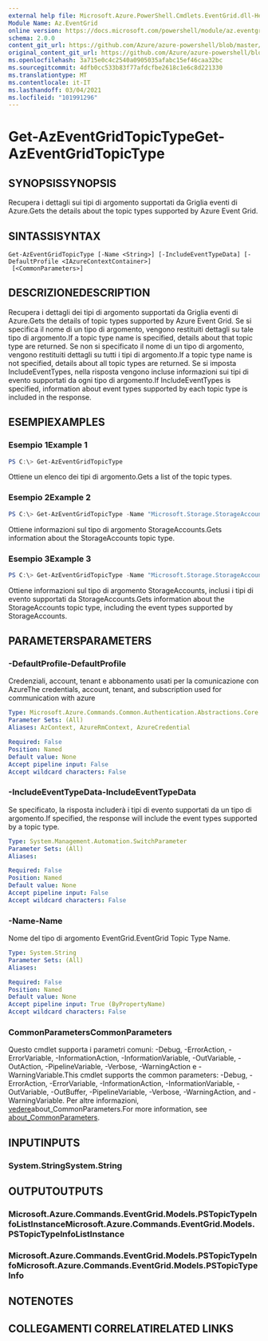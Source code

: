 ```yaml
---
external help file: Microsoft.Azure.PowerShell.Cmdlets.EventGrid.dll-Help.xml
Module Name: Az.EventGrid
online version: https://docs.microsoft.com/powershell/module/az.eventgrid/get-azeventgridtopictype
schema: 2.0.0
content_git_url: https://github.com/Azure/azure-powershell/blob/master/src/EventGrid/EventGrid/help/Get-AzEventGridTopicType.md
original_content_git_url: https://github.com/Azure/azure-powershell/blob/master/src/EventGrid/EventGrid/help/Get-AzEventGridTopicType.md
ms.openlocfilehash: 3a715e0c4c2540a0905035afabc15ef46caa32bc
ms.sourcegitcommit: 4dfb0cc533b83f77afdcfbe2618c1e6c8d221330
ms.translationtype: MT
ms.contentlocale: it-IT
ms.lasthandoff: 03/04/2021
ms.locfileid: "101991296"
---
```

# <span data-ttu-id="34e57-101">Get-AzEventGridTopicType</span><span class="sxs-lookup"><span data-stu-id="34e57-101">Get-AzEventGridTopicType</span></span>

## <span data-ttu-id="34e57-102">SYNOPSIS</span><span class="sxs-lookup"><span data-stu-id="34e57-102">SYNOPSIS</span></span>
<span data-ttu-id="34e57-103">Recupera i dettagli sui tipi di argomento supportati da Griglia eventi di Azure.</span><span class="sxs-lookup"><span data-stu-id="34e57-103">Gets the details about the topic types supported by Azure Event Grid.</span></span>

## <span data-ttu-id="34e57-104">SINTASSI</span><span class="sxs-lookup"><span data-stu-id="34e57-104">SYNTAX</span></span>

```
Get-AzEventGridTopicType [-Name <String>] [-IncludeEventTypeData] [-DefaultProfile <IAzureContextContainer>]
 [<CommonParameters>]
```

## <span data-ttu-id="34e57-105">DESCRIZIONE</span><span class="sxs-lookup"><span data-stu-id="34e57-105">DESCRIPTION</span></span>
<span data-ttu-id="34e57-106">Recupera i dettagli dei tipi di argomento supportati da Griglia eventi di Azure.</span><span class="sxs-lookup"><span data-stu-id="34e57-106">Gets the details of topic types supported by Azure Event Grid.</span></span>
<span data-ttu-id="34e57-107">Se si specifica il nome di un tipo di argomento, vengono restituiti dettagli su tale tipo di argomento.</span><span class="sxs-lookup"><span data-stu-id="34e57-107">If a topic type name is specified, details about that topic type are returned.</span></span>
<span data-ttu-id="34e57-108">Se non si specificato il nome di un tipo di argomento, vengono restituiti dettagli su tutti i tipi di argomento.</span><span class="sxs-lookup"><span data-stu-id="34e57-108">If a topic type name is not specified, details about all topic types are returned.</span></span>
<span data-ttu-id="34e57-109">Se si imposta IncludeEventTypes, nella risposta vengono incluse informazioni sui tipi di evento supportati da ogni tipo di argomento.</span><span class="sxs-lookup"><span data-stu-id="34e57-109">If IncludeEventTypes is specified, information about event types supported by each topic type is included in the response.</span></span>

## <span data-ttu-id="34e57-110">ESEMPI</span><span class="sxs-lookup"><span data-stu-id="34e57-110">EXAMPLES</span></span>

### <span data-ttu-id="34e57-111">Esempio 1</span><span class="sxs-lookup"><span data-stu-id="34e57-111">Example 1</span></span>
```powershell
PS C:\> Get-AzEventGridTopicType
```

<span data-ttu-id="34e57-112">Ottiene un elenco dei tipi di argomento.</span><span class="sxs-lookup"><span data-stu-id="34e57-112">Gets a list of the topic types.</span></span>

### <span data-ttu-id="34e57-113">Esempio 2</span><span class="sxs-lookup"><span data-stu-id="34e57-113">Example 2</span></span>
```powershell
PS C:\> Get-AzEventGridTopicType -Name "Microsoft.Storage.StorageAccounts"
```

<span data-ttu-id="34e57-114">Ottiene informazioni sul tipo di argomento StorageAccounts.</span><span class="sxs-lookup"><span data-stu-id="34e57-114">Gets information about the StorageAccounts topic type.</span></span>

### <span data-ttu-id="34e57-115">Esempio 3</span><span class="sxs-lookup"><span data-stu-id="34e57-115">Example 3</span></span>
```powershell
PS C:\> Get-AzEventGridTopicType -Name "Microsoft.Storage.StorageAccounts" -IncludeEventTypeData
```

<span data-ttu-id="34e57-116">Ottiene informazioni sul tipo di argomento StorageAccounts, inclusi i tipi di evento supportati da StorageAccounts.</span><span class="sxs-lookup"><span data-stu-id="34e57-116">Gets information about the StorageAccounts topic type, including the event types supported by StorageAccounts.</span></span>

## <span data-ttu-id="34e57-117">PARAMETERS</span><span class="sxs-lookup"><span data-stu-id="34e57-117">PARAMETERS</span></span>

### <span data-ttu-id="34e57-118">-DefaultProfile</span><span class="sxs-lookup"><span data-stu-id="34e57-118">-DefaultProfile</span></span>
<span data-ttu-id="34e57-119">Credenziali, account, tenant e abbonamento usati per la comunicazione con Azure</span><span class="sxs-lookup"><span data-stu-id="34e57-119">The credentials, account, tenant, and subscription used for communication with azure</span></span>

```yaml
Type: Microsoft.Azure.Commands.Common.Authentication.Abstractions.Core.IAzureContextContainer
Parameter Sets: (All)
Aliases: AzContext, AzureRmContext, AzureCredential

Required: False
Position: Named
Default value: None
Accept pipeline input: False
Accept wildcard characters: False
```

### <span data-ttu-id="34e57-120">-IncludeEventTypeData</span><span class="sxs-lookup"><span data-stu-id="34e57-120">-IncludeEventTypeData</span></span>
<span data-ttu-id="34e57-121">Se specificato, la risposta includerà i tipi di evento supportati da un tipo di argomento.</span><span class="sxs-lookup"><span data-stu-id="34e57-121">If specified, the response will include the event types supported by a topic type.</span></span>

```yaml
Type: System.Management.Automation.SwitchParameter
Parameter Sets: (All)
Aliases:

Required: False
Position: Named
Default value: None
Accept pipeline input: False
Accept wildcard characters: False
```

### <span data-ttu-id="34e57-122">-Name</span><span class="sxs-lookup"><span data-stu-id="34e57-122">-Name</span></span>
<span data-ttu-id="34e57-123">Nome del tipo di argomento EventGrid.</span><span class="sxs-lookup"><span data-stu-id="34e57-123">EventGrid Topic Type Name.</span></span>

```yaml
Type: System.String
Parameter Sets: (All)
Aliases:

Required: False
Position: Named
Default value: None
Accept pipeline input: True (ByPropertyName)
Accept wildcard characters: False
```

### <span data-ttu-id="34e57-124">CommonParameters</span><span class="sxs-lookup"><span data-stu-id="34e57-124">CommonParameters</span></span>
<span data-ttu-id="34e57-125">Questo cmdlet supporta i parametri comuni: -Debug, -ErrorAction, -ErrorVariable, -InformationAction, -InformationVariable, -OutVariable, -OutAction, -PipelineVariable, -Verbose, -WarningAction e -WarningVariable.</span><span class="sxs-lookup"><span data-stu-id="34e57-125">This cmdlet supports the common parameters: -Debug, -ErrorAction, -ErrorVariable, -InformationAction, -InformationVariable, -OutVariable, -OutBuffer, -PipelineVariable, -Verbose, -WarningAction, and -WarningVariable.</span></span> <span data-ttu-id="34e57-126">Per altre informazioni, [vedere](http://go.microsoft.com/fwlink/?LinkID=113216)about_CommonParameters.</span><span class="sxs-lookup"><span data-stu-id="34e57-126">For more information, see [about_CommonParameters](http://go.microsoft.com/fwlink/?LinkID=113216).</span></span>

## <span data-ttu-id="34e57-127">INPUT</span><span class="sxs-lookup"><span data-stu-id="34e57-127">INPUTS</span></span>

### <span data-ttu-id="34e57-128">System.String</span><span class="sxs-lookup"><span data-stu-id="34e57-128">System.String</span></span>

## <span data-ttu-id="34e57-129">OUTPUT</span><span class="sxs-lookup"><span data-stu-id="34e57-129">OUTPUTS</span></span>

### <span data-ttu-id="34e57-130">Microsoft.Azure.Commands.EventGrid.Models.PSTopicTypeInfoListInstance</span><span class="sxs-lookup"><span data-stu-id="34e57-130">Microsoft.Azure.Commands.EventGrid.Models.PSTopicTypeInfoListInstance</span></span>

### <span data-ttu-id="34e57-131">Microsoft.Azure.Commands.EventGrid.Models.PSTopicTypeInfo</span><span class="sxs-lookup"><span data-stu-id="34e57-131">Microsoft.Azure.Commands.EventGrid.Models.PSTopicTypeInfo</span></span>

## <span data-ttu-id="34e57-132">NOTE</span><span class="sxs-lookup"><span data-stu-id="34e57-132">NOTES</span></span>

## <span data-ttu-id="34e57-133">COLLEGAMENTI CORRELATI</span><span class="sxs-lookup"><span data-stu-id="34e57-133">RELATED LINKS</span></span>
